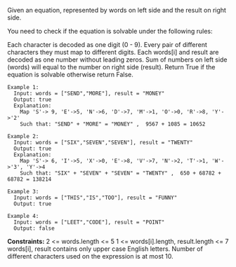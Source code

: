 Given an equation, represented by words on left side and the result on right side.

You need to check if the equation is solvable under the following rules:

Each character is decoded as one digit (0 - 9).
Every pair of different characters they must map to different digits.
Each words[i] and result are decoded as one number without leading zeros.
Sum of numbers on left side (words) will equal to the number on right side (result). 
Return True if the equation is solvable otherwise return False.

```
Example 1:
  Input: words = ["SEND","MORE"], result = "MONEY"
  Output: true
  Explanation: 
    Map 'S'-> 9, 'E'->5, 'N'->6, 'D'->7, 'M'->1, 'O'->0, 'R'->8, 'Y'->'2'
    Such that: "SEND" + "MORE" = "MONEY" ,  9567 + 1085 = 10652

Example 2:
  Input: words = ["SIX","SEVEN","SEVEN"], result = "TWENTY"
  Output: true
  Explanation: 
    Map 'S'-> 6, 'I'->5, 'X'->0, 'E'->8, 'V'->7, 'N'->2, 'T'->1, 'W'->'3', 'Y'->4
    Such that: "SIX" + "SEVEN" + "SEVEN" = "TWENTY" ,  650 + 68782 + 68782 = 138214

Example 3:
  Input: words = ["THIS","IS","TOO"], result = "FUNNY"
  Output: true

Example 4:
  Input: words = ["LEET","CODE"], result = "POINT"
  Output: false
```

**Constraints:**
  2 <= words.length <= 5
  1 <= words[i].length, result.length <= 7
  words[i], result contains only upper case English letters.
  Number of different characters used on the expression is at most 10.
